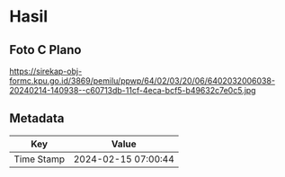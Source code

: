 # Hasil

## Foto C Plano

https://sirekap-obj-formc.kpu.go.id/3869/pemilu/ppwp/64/02/03/20/06/6402032006038-20240214-140938--c60713db-11cf-4eca-bcf5-b49632c7e0c5.jpg


## Metadata

| Key        | Value               |
| ---------- | ------------------- |
| Time Stamp | 2024-02-15 07:00:44 |



